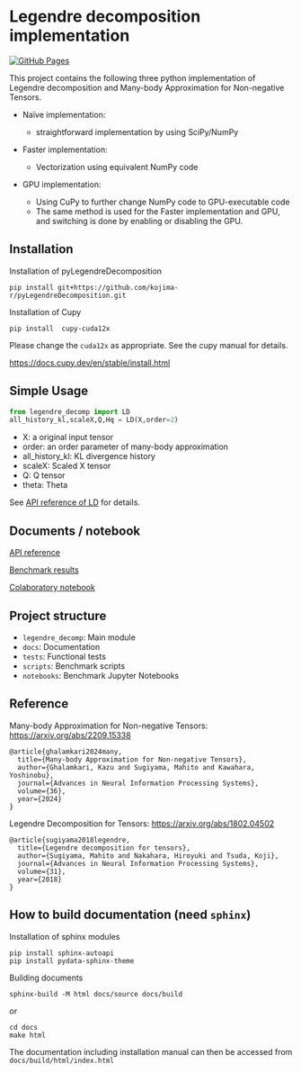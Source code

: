 # Legendre decomposition implementation

[![GitHub Pages](https://github.com/kojima-r/pyLegendreDecomposition/actions/workflows/gh-pages.yml/badge.svg)](https://github.com/kojima-r/pyLegendreDecomposition/actions/workflows/gh-pages.yml)

This project contains the following three python implementation of Legendre decomposition and Many-body Approximation for Non-negative Tensors.

- Naïve implementation:
  - straightforward implementation by using SciPy/NumPy

- Faster implementation:
  - Vectorization using equivalent NumPy code

- GPU implementation:
  - Using CuPy to further change NumPy code to GPU-executable code
  - The same method is used for the Faster implementation and GPU, and switching is done by enabling or disabling the GPU.
## Installation

Installation of pyLegendreDecomposition
```
pip install git+https://github.com/kojima-r/pyLegendreDecomposition.git
```

Installation of Cupy
```
pip install  cupy-cuda12x
```
Please change the `cuda12x` as appropriate.
See the cupy manual for details.

https://docs.cupy.dev/en/stable/install.html

## Simple Usage
```python
from legendre_decomp import LD
all_history_kl,scaleX,Q,Hq = LD(X,order=2)
```

- X: a original input tensor
- order: an order parameter of many-body approximation
- all_history_kl: KL divergence history
- scaleX: Scaled X tensor
- Q: Q tensor
- theta: Theta

See [API reference of LD](https://kojima-r.github.io/pyLegendreDecomposition/autoapi/legendre_decomp/module/index.html#legendre_decomp.module.LD) for details.
## Documents / notebook

[API reference](https://kojima-r.github.io/pyLegendreDecomposition/autoapi/index.html)

[Benchmark results](https://kojima-r.github.io/pyLegendreDecomposition/benchmarks.html)

[Colaboratory notebook](https://colab.research.google.com/drive/10P1hVJZvEv51GdnGNjMKk2qTjIZ7XwpF?usp=sharing)

## Project structure
- `legendre_decomp`: Main module
- `docs`: Documentation
- `tests`: Functional tests
- `scripts`: Benchmark scripts
- `notebooks`: Benchmark Jupyter Notebooks

## Reference
Many-body Approximation for Non-negative Tensors:
https://arxiv.org/abs/2209.15338
```
@article{ghalamkari2024many,
  title={Many-body Approximation for Non-negative Tensors},
  author={Ghalamkari, Kazu and Sugiyama, Mahito and Kawahara, Yoshinobu},
  journal={Advances in Neural Information Processing Systems},
  volume={36},
  year={2024}
}
```
Legendre Decomposition for Tensors:
https://arxiv.org/abs/1802.04502
```
@article{sugiyama2018legendre,
  title={Legendre decomposition for tensors},
  author={Sugiyama, Mahito and Nakahara, Hiroyuki and Tsuda, Koji},
  journal={Advances in Neural Information Processing Systems},
  volume={31},
  year={2018}
}
```

## How to build documentation (need `sphinx`)
Installation of sphinx modules
```shell
pip install sphinx-autoapi
pip install pydata-sphinx-theme
```

Building documents
```shell
sphinx-build -M html docs/source docs/build
```

or

```shell
cd docs
make html
```

The documentation including installation manual can then be accessed from `docs/build/html/index.html`

